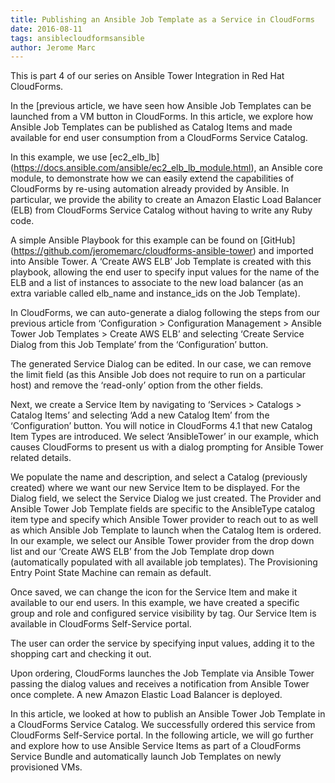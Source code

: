 ```yaml
---
title: Publishing an Ansible Job Template as a Service in CloudForms
date: 2016-08-11
tags: ansiblecloudformsansible
author: Jerome Marc
---
```


This is part 4 of our series on Ansible Tower Integration in Red Hat CloudForms.

In the [previous article, we have seen how Ansible Job Templates can be launched from a VM button
in CloudForms. In this article, we explore how Ansible Job Templates can be published as Catalog
Items and made available for end user consumption from a CloudForms Service Catalog.

In this example, we use [ec2_elb_lb] (<https://docs.ansible.com/ansible/ec2_elb_lb_module.html>),
an Ansible core module, to demonstrate how we can easily extend the capabilities of CloudForms by
re-using automation already provided by Ansible. In particular, we provide the ability to create an
Amazon Elastic Load Balancer (ELB) from CloudForms Service Catalog without having to write any Ruby
code.

A simple Ansible Playbook for this example can be found on
[GitHub] (<https://github.com/jeromemarc/cloudforms-ansible-tower>) and imported into Ansible
Tower. A ‘Create AWS ELB’ Job Template is created with this playbook, allowing the end user to
specify input values for the name of the ELB and a list of instances to associate to the new load
balancer (as an extra variable called elb_name and instance_ids on the Job Template).

In CloudForms, we can auto-generate a dialog following the steps from our previous article from
‘Configuration > Configuration Management > Ansible Tower Job Templates > Create AWS ELB’ and
selecting ‘Create Service Dialog from this Job Template’ from the ‘Configuration’ button.

The generated Service Dialog can be edited. In our case, we can remove the limit field (as this
Ansible Job does not require to run on a particular host) and remove the ‘read-only’ option from
the other fields.
  
Next, we create a Service Item by navigating to ‘Services > Catalogs > Catalog Items’ and selecting
‘Add a new Catalog Item’ from the ‘Configuration’ button. You will notice in CloudForms 4.1 that
new Catalog Item Types are introduced. We select ‘AnsibleTower’ in our example, which causes
CloudForms to present us with a dialog prompting for Ansible Tower related details.

We populate the name and description, and select a Catalog (previously created) where we want our
new Service Item to be displayed. For the Dialog field, we select the Service Dialog we just
created. The Provider and Ansible Tower Job Template fields are specific to the AnsibleType catalog
item type and specify which Ansible Tower provider to reach out to as well as which Ansible Job
Template to launch when the Catalog Item is ordered. In our example, we select our Ansible Tower
provider from the drop down list and our ‘Create AWS ELB’ from the Job Template drop down
(automatically populated with all available job templates). The Provisioning Entry Point State
Machine can remain as default.
  
Once saved, we can change the icon for the Service Item and make it available to our end users. In
this example, we have created a specific group and role and configured service visibility by tag.
Our Service Item is available in CloudForms Self-Service portal.
  
The user can order the service by specifying input values, adding it to the shopping cart and
checking it out.

Upon ordering, CloudForms launches the Job Template via Ansible Tower passing the dialog values and
receives a notification from Ansible Tower once complete. A new Amazon Elastic Load Balancer is
deployed.

In this article, we looked at how to publish an Ansible Tower Job Template in a CloudForms Service
Catalog. We successfully ordered this service from CloudForms Self-Service portal. In the following
article, we will go further and explore how to use Ansible Service Items as part of a CloudForms
Service Bundle and automatically launch Job Templates on newly provisioned VMs.
